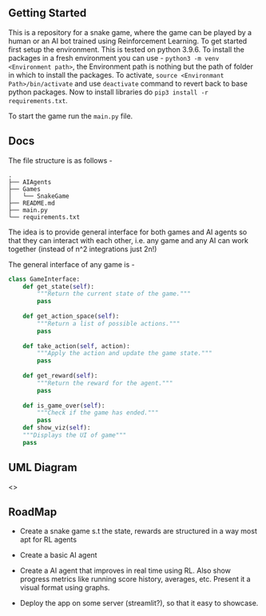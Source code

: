 ## Getting Started

This is a repository for a snake game, where the game can be played by a human or an AI bot trained using Reinforcement Learning. To get started first setup the environment. This is tested on python 3.9.6. To install the packages in a fresh environment you can use - `python3 -m venv <Environment path>`, the Environment path is nothing but the path of folder in which to install the packages. To activate, `source <Environmant Path>/bin/activate` and use `deactivate` command to revert back to base python packages. Now to install libraries do `pip3 install -r requirements.txt`.

To start the game run the `main.py` file.

## Docs

The file structure is as follows - 

```
.
├── AIAgents
├── Games
│   └── SnakeGame
├── README.md
├── main.py
└── requirements.txt
```

The idea is to provide general interface for both games and AI agents so that they can interact with each other, i.e. any game and any AI can work together (instead of n^2 integrations just 2n!)

The general interface of any game is -

```python
class GameInterface:
    def get_state(self):
        """Return the current state of the game."""
        pass
    
    def get_action_space(self):
        """Return a list of possible actions."""
        pass
    
    def take_action(self, action):
        """Apply the action and update the game state."""
        pass
    
    def get_reward(self):
        """Return the reward for the agent."""
        pass
    
    def is_game_over(self):
        """Check if the game has ended."""
        pass
    def show_viz(self):
	"""Displays the UI of game"""
	pass
```


## UML Diagram

<>

## RoadMap

- Create a snake game s.t the state, rewards are structured in a way most apt for RL agents

- Create a basic AI agent

- Create a AI agent that improves in real time using RL. Also show progress metrics like running score history, averages, etc. Present it a visual format using graphs.

- Deploy the app on some server (streamlit?), so that it easy to showcase.
